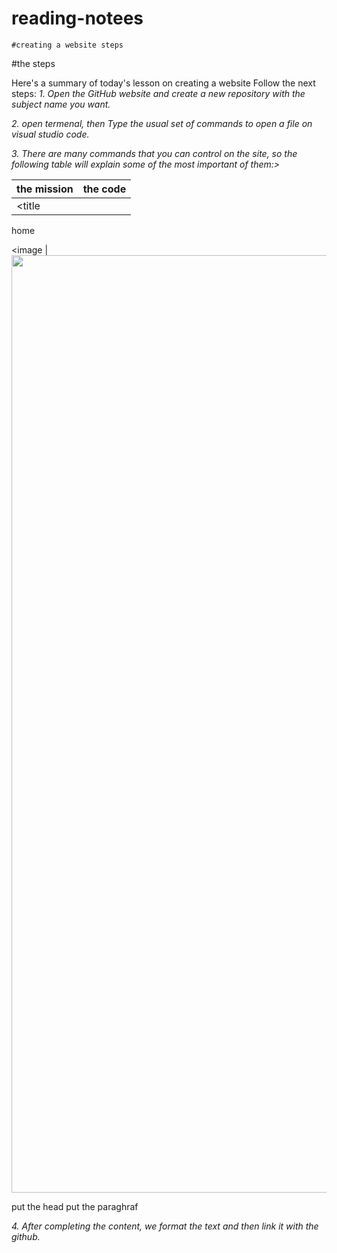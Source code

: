# reading-notees


    #creating a website steps 

 

#the steps

Here's a summary of today's lesson on creating a website
Follow the next steps:
*1. Open the GitHub website and create a new repository with the subject name you want.*

*2. open termenal, then Type the usual set of commands to open a file on visual studio code.*


[](termenal1.png)



*3. There are many commands that you can control on the site, so the following table will explain some of the most important of them:>*

**the mission** |   **the code**
------------    |   -------------
<title          |  <title>put title here</title>

<link           | <a href=put the link here>home</a>

<image          | <img src="put the link for images here" width="2000" height="1500">
<head           | <h1>put the head </h1>
<paraghraf      | <p>put the paraghraf </p>




*4. After completing the content, we format the text and then link it with the github.*


